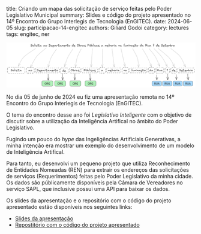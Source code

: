title: Criando um mapa das solicitação de serviço feitas pelo Poder Legislativo Municipal
summary: Slides e código do projeto apresentado no 14º Encontro do Grupo Interlegis de Tecnologia (EnGITEC).
date: 2024-06-05
slug: participacao-14-engitec
authors: Giliard Godoi
category: lectures
tags: engitec, ner

![Exemplo NER](exemplo-ner.png)


No dia 05 de junho de 2024 eu fiz uma apresentação remota no 14º Encontro do Grupo Interlegis de Tecnologia (EnGITEC).

O tema do encontro desse ano foi *Legislativo Inteligente* com o objetivo de discutir sobre a utilização da Inteligência Artifical no âmbito do Poder Legislativo.

Fugindo um pouco do *hype* das Ingeligências Artificiais Generativas, a minha intenção era mostrar um exemplo do desenvolvimento de um modelo de Inteligência Artifical.

Para tanto, eu desenvolvi um pequeno projeto que utiliza Reconhecimento de Entidades Nomeadas (REN) para extrair os endereços das solicitações de serviços (Requerimentos) feitas pelo Poder Legislativo da minha cidade. Os dados são públicamente disponíveis pela Câmara de Vereadores no serviço SAPL, que inclusive possui uma API para baixar os dados.

Os slides da apresentação e o repositório com o código do projeto apresentado estão disponíveis nos seguintes links:

- [Slides da apresentação]({static}/pdfs/apresentacao-14-engitec.pdf)
- [Repostitório com o código do projeto apresentado](https://github.com/GiliardGodoi/spacy-ner-proposicao-legislativa)
